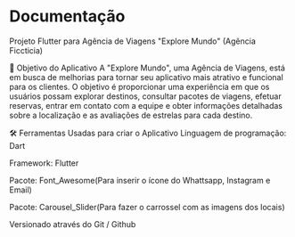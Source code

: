 # Documentação 

Projeto Flutter para Agência de Viagens "Explore Mundo" (Agência Ficcticia)

🎯 Objetivo do Aplicativo
A "Explore Mundo", uma Agência de Viagens, está em busca de melhorias para tornar seu aplicativo mais atrativo e funcional para os clientes. O objetivo é proporcionar uma experiência em que os usuários possam explorar destinos, consultar pacotes de viagens, efetuar reservas, entrar em contato com a equipe e obter informações detalhadas sobre a localização e as avaliações de estrelas para cada destino.

🛠 Ferramentas Usadas para criar o Aplicativo
Linguagem de programação: Dart

Framework: Flutter

Pacote: Font_Awesome(Para inserir o ícone do Whattsapp, Instagram e Email)

Pacote: Carousel_Slider(Para fazer o carrossel com as imagens dos locais)

Versionado através do Git / Github

